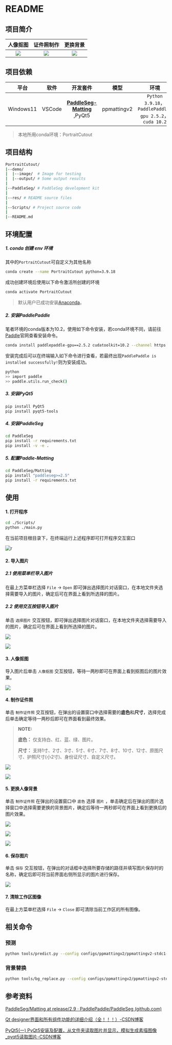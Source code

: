 # README

## 项目简介

|             人像抠图             |           证件照制作           |           更换背景           |
| :------------------------------: | :----------------------------: | :--------------------------: |
| ![](./res/app_sketch_cutout.png) | ![](./res/app_sketch_blue.png) | ![](./res/app_sketch_bg.png) |

## 项目依赖


|   平台    |  软件  |                           开发套件                           |    模型     |                          环境                          |
| :-------: | :----: | :----------------------------------------------------------: | :---------: | :----------------------------------------------------: |
| Windows11 | VSCode | **[PaddleSeg-Matting](https://github.com/PaddlePaddle/PaddleSeg)** ,PyQt5 | ppmattingv2 | `Python 3.9.18`，`PaddlePaddle-gpu 2.5.2`，`cuda 10.2` |

> 本地所用conda环境：PortraitCutout

## 项目结构

```sh
PortraitCutout/
|--demo/ 
|  |--image/  # Image for testing
|  |--output/ # Some output results
|
|--PaddleSeg/ # PaddleSeg development kit
|
|--res/ # README source files
|
|--Scripts/ # Project source code
|
|--README.md
```

## 环境配置

##### 1. conda 创建 env 环境

其中的`PortraitCutout`可自定义为其他名称

```sh
conda create --name PortraitCutout python=3.9.18
```

成功创建环境后使用以下命令激活所创建的环境

```sh
conda activate PortraitCutout
```

> 默认用户已成功安装[Anaconda](https://www.anaconda.com/download/)。

##### 2. 安装PaddlePaddle

笔者环境的conda版本为10.2，使用如下命令安装，若conda环境不同，请前往[Paddle](https://www.paddlepaddle.org.cn/install/old)官网查看安装命令。

```sh
conda install paddlepaddle-gpu==2.5.2 cudatoolkit=10.2 --channel https://mirrors.tuna.tsinghua.edu.cn/anaconda/cloud/Paddle/
```

安装完成后可以在终端输入如下命令进行查看，若最终出现`PaddlePaddle is installed successfully!`则为安装成功。

```sh
python
>> import paddle
>> paddle.utils.run_check()
```

##### 3. 安装PyQt5

```sh
pip install PyQt5
pip install pyqt5-tools
```

##### 4. 安装PaddleSeg

```sh
cd PaddleSeg
pip install -r requirements.txt
pip install -v -e .
```

##### 5. 配置Paddle-Matting

```sh
cd PaddleSeg/Matting
pip install "paddleseg>=2.5"
pip install -r requirements.txt
```

## 使用

#### 1. 打开程序

```sh
cd ./Scripts/
python ./main.py
```

在当前项目根目录下，在终端运行上述程序即可打开程序交互窗口

<img src="res/app_sketch.png" alt="r" />

#### 2. 导入图片

##### 2.1 使用菜单栏导入图片

在最上方菜单栏选择 `File` -> `Open` 即可弹出选择图片对话窗口，在本地文件夹选择需要导入的图片，确定后可在界面上看到所选择的图片。

##### 2.2 使用交互按钮导入图片

单击 `选择图片` 交互按钮，即可弹出选择图片对话窗口，在本地文件夹选择需要导入的图片，确定后可在界面上看到所选择的图片。

![](res/how_to_demo_1.png)

![](res/how_to_demo_2.png)

#### 3. 人像抠图

导入图片后单击 `人像抠图` 交互按钮，等待一两秒即可在界面上看到抠图后的图片效果。

![](res/how_to_demo_3.png)

#### 4. 制作证件照

单击 `制作证件照` 交互按钮，在弹出的设置窗口中选择需要的**底色**和**尺寸**，选择完成后单击确定等待一两秒后即可在界面看到最终效果。

> **NOTE:** 
>
> **底色：** 仅支持白、红、蓝、绿、图片。
>
> **尺寸：** 支持1寸、2寸、3寸、5寸、6寸、7寸、8寸、10寸、12寸、原图尺寸、护照尺寸(小2寸)、身份证尺寸、自定义尺寸。

![](res/how_to_demo_4.png)

![](res/how_to_demo_5.png)

#### 5. 更换人像背景

单击 `制作证件照` 在弹出的设置窗口中 `底色` 选择 `图片` ，单击确定后在弹出的图片选择窗口中选择需要更换的背景图片，确定后等待一两秒即可在界面上看到更换后的图片效果。

![](res/how_to_demo_6.png)

![](res/how_to_demo_7.png)

![](res/how_to_demo_8.png)

#### 6. 保存图片

单击 `保存` 交互按钮，在弹出的对话框中选择所要存储的路径并填写图片保存时的名称，确定后即可将当前界面右侧所显示的图片进行保存。

![](res/how_to_demo_9.png)

#### 7. 清除工作区图像

在最上方菜单栏选择 `File` -> `Close` 即可清除当前工作区的所有图像。

## 相关命令

### 预测

```sh
python tools/predict.py --config configs/ppmattingv2/ppmattingv2-stdc1-human_512.yml --model_path pretrained_models/ppmattingv2-stdc1-human_512.pdparams --image_path F:/VI/projects/Portrait_cutout/demo/image/humen1.jpg --save_dir F:/VI/projects/Portrait_cutout/demo/output/ --fg_estimate True
```

### 背景替换

```sh
python tools/bg_replace.py --config configs/ppmattingv2/ppmattingv2-stdc1-human_512.yml --model_path pretrained_models/ppmattingv2-stdc1-human_512.pdparams --image_path F:/VI/projects/Portrait_cutout/demo/image/humen1.jpg --background 'g' --save_dir F:/VI/projects/Portrait_cutout/demo/output/ --fg_estimate True
```

## 参考资料

[PaddleSeg/Matting at release/2.9 · PaddlePaddle/PaddleSeg (github.com)](https://github.com/PaddlePaddle/PaddleSeg/tree/release/2.9/Matting)

[Qt designer界面和所有组件功能的详细介绍（全！！！）-CSDN博客](https://blog.csdn.net/qq_43811536/article/details/135186862)

[PyQt5(一) PyQt5安装及配置，从文件夹读取图片并显示，模拟生成素描图像_pyqt5读取图片-CSDN博客](https://blog.csdn.net/m0_47682721/article/details/123928585)